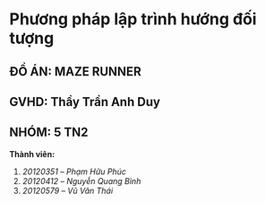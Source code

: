 # Phương pháp lập trình hướng đối tượng
## ĐỒ ÁN: MAZE RUNNER
## GVHD: Thầy Trần Anh Duy
## NHÓM: 5 TN2
**Thành viên:**
1.	_20120351_ – _Phạm Hữu Phúc_
2.	_20120412_ – _Nguyễn Quang Bình_
3.	_20120579_ – _Vũ Văn Thái_




